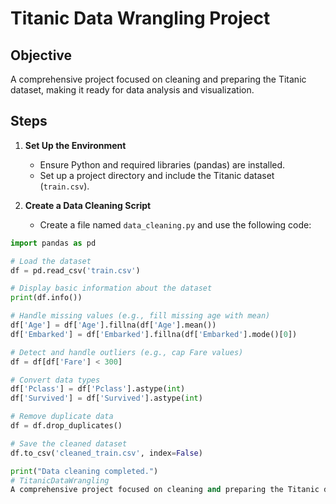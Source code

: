 # Titanic Data Wrangling Project

## Objective
A comprehensive project focused on cleaning and preparing the Titanic dataset, making it ready for data analysis and visualization.

## Steps
1. **Set Up the Environment**
   - Ensure Python and required libraries (pandas) are installed.
   - Set up a project directory and include the Titanic dataset (`train.csv`).

2. **Create a Data Cleaning Script**
   - Create a file named `data_cleaning.py` and use the following code:

```python
import pandas as pd

# Load the dataset
df = pd.read_csv('train.csv')

# Display basic information about the dataset
print(df.info())

# Handle missing values (e.g., fill missing age with mean)
df['Age'] = df['Age'].fillna(df['Age'].mean())
df['Embarked'] = df['Embarked'].fillna(df['Embarked'].mode()[0])

# Detect and handle outliers (e.g., cap Fare values)
df = df[df['Fare'] < 300]

# Convert data types
df['Pclass'] = df['Pclass'].astype(int)
df['Survived'] = df['Survived'].astype(int)

# Remove duplicate data
df = df.drop_duplicates()

# Save the cleaned dataset
df.to_csv('cleaned_train.csv', index=False)

print("Data cleaning completed.")
# TitanicDataWrangling
A comprehensive project focused on cleaning and preparing the Titanic dataset, making it ready for data analysis and visualization.

